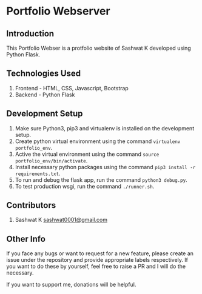 # Portfolio Webserver

## Introduction

This Portfolio Webser is a protfolio website of Sashwat K developed using Python Flask.

## Technologies Used

1. Frontend - HTML, CSS, Javascript, Bootstrap
2. Backend - Python Flask

## Development Setup

1. Make sure Python3, pip3 and virtualenv is installed on the development setup.
2. Create python virtual environment using the command `virtualenv portfolio_env`.
3. Active the virtual environment using the command `source portfolio_env/bin/activate`.
4. Install necessary python packages using the command `pip3 install -r requirements.txt`.
5. To run and debug the flask app, run the command `python3 debug.py`.
6. To test production wsgi, run the command `./runner.sh`.

## Contributors

1. Sashwat K <sashwat0001@gmail.com>

## Other Info

If you face any bugs or want to request for a new feature, please create an issue under the repository and provide appropriate labels respectively. If you want to do these by yourself, feel free to raise a PR and I will do the necessary.

If you want to support me, donations will be helpful.
